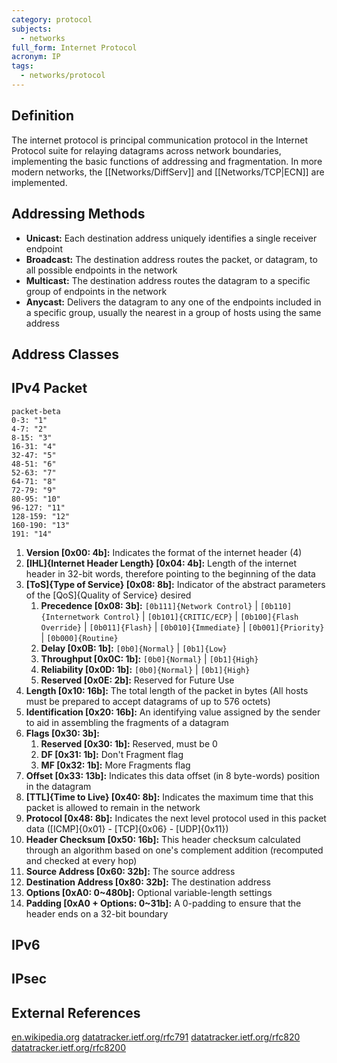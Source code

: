 ```yaml
---
category: protocol
subjects:
  - networks
full_form: Internet Protocol
acronym: IP
tags:
  - networks/protocol
---
```


## Definition
The internet protocol is principal communication protocol in the Internet Protocol suite for relaying datagrams across network boundaries, implementing the basic functions of addressing and fragmentation. In more modern networks, the [[Networks/DiffServ]] and [[Networks/TCP|ECN]] are implemented.

## Addressing Methods
- **Unicast:** Each destination address uniquely identifies a single receiver endpoint
- **Broadcast:** The destination address routes the packet, or datagram, to all possible endpoints in the network
- **Multicast:** The destination address routes the datagram to a specific group of endpoints in the network
- **Anycast:** Delivers the datagram to any one of the endpoints included in a specific group, usually the nearest in a group of hosts using the same address

## Address Classes

## IPv4 Packet
```mermaid
packet-beta
0-3: "1"
4-7: "2"
8-15: "3"
16-31: "4"
32-47: "5"
48-51: "6"
52-63: "7"
64-71: "8"
72-79: "9"
80-95: "10"
96-127: "11"
128-159: "12"
160-190: "13"
191: "14"
```

1. **Version \[0x00: 4b\]:** Indicates the format of the internet header (4)
2. **[IHL]{Internet Header Length} \[0x04: 4b\]:** Length of the internet header in 32-bit words, therefore pointing to the beginning of the data
3. **[ToS]{Type of Service} \[0x08: 8b\]:** Indicator of the abstract parameters of the [QoS]{Quality of Service} desired
	1. **Precedence \[0x08: 3b\]:** `[0b111]{Network Control}` | `[0b110]{Internetwork Control}` | `[0b101]{CRITIC/ECP}` | `[0b100]{Flash Override}` | `[0b011]{Flash}` | `[0b010]{Immediate}` | `[0b001]{Priority}` | `[0b000]{Routine}`
	2. **Delay \[0x0B: 1b\]:** `[0b0]{Normal}` | `[0b1]{Low}`
	3. **Throughput \[0x0C: 1b\]:** `[0b0]{Normal}` | `[0b1]{High}`
	4. **Reliability \[0x0D: 1b\]:** `[0b0]{Normal}` | `[0b1]{High}`
	5. **Reserved \[0x0E: 2b\]:** Reserved for Future Use
4. **Length \[0x10: 16b\]:** The total length of the packet in bytes (All hosts must be prepared to accept datagrams of up to 576 octets)
5. **Identification \[0x20: 16b\]:** An identifying value assigned by the sender to aid in assembling the fragments of a datagram
6. **Flags \[0x30: 3b\]:**
	1. **Reserved \[0x30: 1b\]:** Reserved, must be 0
	2. **DF \[0x31: 1b\]:** Don't Fragment flag
	3. **MF \[0x32: 1b\]:** More Fragments flag
7. **Offset \[0x33: 13b\]:** Indicates this data offset (in 8 byte-words) position in the datagram
8. **[TTL]{Time to Live} \[0x40: 8b\]:** Indicates the maximum time that this packet is allowed to remain in the network
9. **Protocol \[0x48: 8b\]:** Indicates the next level protocol used in this packet data ([ICMP]{0x01} - [TCP]{0x06} - [UDP]{0x11})
10. **Header Checksum \[0x50: 16b\]:** This header checksum calculated through an algorithm based on one's complement addition (recomputed and checked at every hop)
11. **Source Address \[0x60: 32b\]:** The source address
12. **Destination Address \[0x80: 32b\]:** The destination address
13. **Options \[0xA0: 0~480b\]:** Optional variable-length settings
14. **Padding \[0xA0 + Options: 0~31b\]:** A 0-padding to ensure that the header ends on a 32-bit boundary

## IPv6


## IPsec


## External References
[en.wikipedia.org](https://en.wikipedia.org/wiki/Internet_Protocol)
[datatracker.ietf.org/rfc791](https://datatracker.ietf.org/doc/html/rfc791)
[datatracker.ietf.org/rfc820](https://datatracker.ietf.org/doc/html/rfc820)
[datatracker.ietf.org/rfc8200](https://datatracker.ietf.org/doc/html/rfc8200)